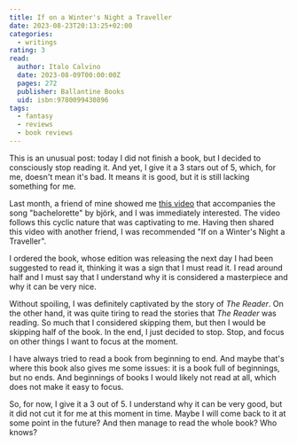 ```yaml
---
title: If on a Winter's Night a Traveller
date: 2023-08-23T20:13:25+02:00
categories:
  - writings
rating: 3
read:
  author: Italo Calvino
  date: 2023-08-09T00:00:00Z
  pages: 272
  publisher: Ballantine Books
  uid: isbn:9780099430896
tags:
  - fantasy
  - reviews
  - book reviews
---
```


This is an unusual post: today I did not finish a book, but I decided to consciously stop reading it.
And yet, I give it a 3 stars out of 5, which, for me, doesn't mean it's bad. It means it is good,
but it is still lacking something for me.

<!--more-->

Last month, a friend of mine showed me [this video](https://www.youtube-nocookie.com/embed/JNJv-Ebi67I) that accompanies the song "bachelorette"
by björk, and I was immediately interested. The video follows this cyclic nature that was captivating to me.
Having then shared this video with another friend, I was recommended "If on a Winter's Night a Traveller".

I ordered the book, whose edition was releasing the next day I had been suggested to read it,
thinking it was a sign that I must read it. I read around half and I must say that I understand
why it is considered a masterpiece and why it can be very nice.

Without spoiling, I was definitely captivated by the story of *The Reader*. On the other hand,
it was quite tiring to read the stories that *The Reader* was reading. So much that I considered
skipping them, but then I would be skipping half of the book. In the end, I just decided to stop.
Stop, and focus on other things I want to focus at the moment.

I have always tried to read a book from beginning to end. And maybe that's where this book
also gives me some issues: it is a book full of beginnings, but no ends. And beginnings of books
I would likely not read at all, which does not make it easy to focus.

So, for now, I give it a 3 out of 5. I understand why it can be very good, but it did not
cut it for me at this moment in time. Maybe I will come back to it at some point in the future?
And then manage to read the whole book? Who knows?
